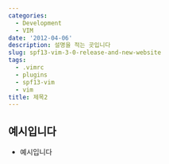 ```yaml
---
categories:
  - Development
  - VIM
date: '2012-04-06'
description: 설명을 적는 곳입니다
slug: spf13-vim-3-0-release-and-new-website
tags:
  - .vimrc
  - plugins
  - spf13-vim
  - vim
title: 제목2
---
```


## 예시입니다

- 예시입니다
